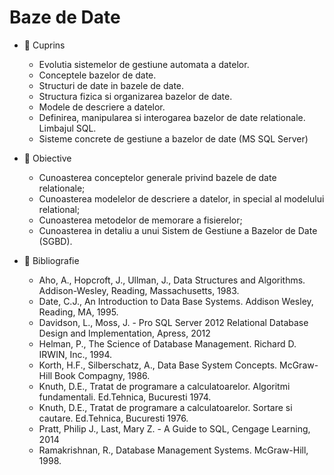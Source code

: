 # Baze de Date

* :open_file_folder: Cuprins
  * Evolutia sistemelor de gestiune automata a datelor.
  * Conceptele bazelor de date.
  * Structuri de date in bazele de date.
  * Structura fizica si organizarea bazelor de date.
  * Modele de descriere a datelor.
  * Definirea, manipularea si interogarea bazelor de date relationale. Limbajul SQL.
  * Sisteme concrete de gestiune a bazelor de date (MS SQL Server)

* :open_file_folder: Obiective
  * Cunoasterea conceptelor generale privind bazele de date relationale;
  * Cunoasterea modelelor de descriere a datelor, in special al modelului relational;
  * Cunoasterea metodelor de memorare a fisierelor;
  * Cunoasterea in detaliu a unui Sistem de Gestiune a Bazelor de Date (SGBD).

* :open_file_folder: Bibliografie
  * Aho, A., Hopcroft, J., Ullman, J., Data Structures and Algorithms. Addison-Wesley, Reading, Massachusetts, 1983.
  * Date, C.J., An Introduction to Data Base Systems. Addison Wesley, Reading, MA, 1995.
  * Davidson, L., Moss, J. - Pro SQL Server 2012 Relational Database Design and Implementation, Apress, 2012
  * Helman, P., The Science of Database Management. Richard D. IRWIN, Inc., 1994.
  * Korth, H.F., Silberschatz, A., Data Base System Concepts. McGraw-Hill Book Compagny, 1986.
  * Knuth, D.E., Tratat de programare a calculatoarelor. Algoritmi fundamentali. Ed.Tehnica, Bucuresti 1974.
  * Knuth, D.E., Tratat de programare a calculatoarelor. Sortare si cautare. Ed.Tehnica, Bucuresti 1976.
  * Pratt, Philip J., Last, Mary Z.  - A Guide to SQL, Cengage Learning, 2014
  * Ramakrishnan, R., Database Management Systems. McGraw-Hill, 1998.
